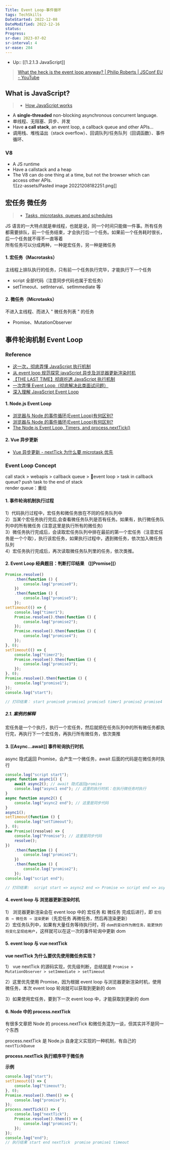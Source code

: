 ```yaml
---
Title: Event Loop-事件循环
tags: TechSkills
DateStarted: 2022-12-08
DateModified: 2022-12-16
status:
Progress: 
sr-due: 2023-07-02
sr-interval: 4
sr-ease: 284
---
```

- Up:: [[1.2.1.3 JavaScript]]

> [What the heck is the event loop anyway? | Philip Roberts | JSConf EU - YouTube](https://www.youtube.com/watch?v=8aGhZQkoFbQ)

## What is JavaScript?

> - [How JavaScript works](https://link.juejin.cn/?target=https%3A%2F%2Fblog.sessionstack.com%2Fhow-javascript-works-event-loop-and-the-rise-of-async-programming-5-ways-to-better-coding-with-2f077c4438b5 "https://blog.sessionstack.com/how-javascript-works-event-loop-and-the-rise-of-async-programming-5-ways-to-better-coding-with-2f077c4438b5")

- A **single-threaded** non-blocking asynchronous concurrent language.
- 单线程、无阻塞、异步、并发
- Have **a call stack**, an event loop, a callback queue and other APIs...
- 调用栈、堆栈溢出（stack overflow）、回调队列/任务队列（回调函数）、事件循环、

### V8

- A JS runtime
- Have a callstack and a heap
- The V8 can do one thing at a time, but not the browser which can access other APIs.  
  ![[zz-assets/Pasted image 20221208182251.png]]

## 宏任务 微任务

> - [Tasks, microtasks, queues and schedules](https://link.juejin.cn/?target=https%3A%2F%2Fjakearchibald.com%2F2015%2Ftasks-microtasks-queues-and-schedules%2F "https://jakearchibald.com/2015/tasks-microtasks-queues-and-schedules/")

JS 语言的一大特点就是单线程，也就是说，同一个时间只能做一件事。所有任务都需要排队，前一个任务结束，才会执行后一个任务。如果前一个任务耗时很长，后一个任务就不得不一直等着  
所有任务可以分成两种，一种是宏任务，另一种是微任务

#### 1. 宏任务（Macrotasks）

主线程上排队执行的任务，只有前一个任务执行完毕，才能执行下一个任务

- script 全部代码（注意同步代码也属于宏任务）
- setTimeout、setInterval、setImmediate 等

#### 2. 微任务（Microtasks）

不进入主线程、而进入 " 微任务列表 " 的任务

- Promise、MutationObserver

## 事件轮询机制 Event Loop

### Reference

- [这一次，彻底弄懂 JavaScript 执行机制](https://juejin.cn/post/6844903512845860872 "https://juejin.cn/post/6844903512845860872")
- [从 event loop 规范探究 javaScript 异步及浏览器更新渲染时机](https://link.juejin.cn?target=https%3A%2F%2Fgithub.com%2Faooy%2Fblog%2Fissues%2F5 "https://github.com/aooy/blog/issues/5")
- [【THE LAST TIME】彻底吃透 JavaScript 执行机制](https://juejin.cn/post/6844903955286196237 "https://juejin.cn/post/6844903955286196237")
- [一次弄懂 Event Loop（彻底解决此类面试问题）](https://juejin.cn/post/6844903764202094606 "https://juejin.cn/post/6844903764202094606")
- [深入理解 JavaScript Event Loop](https://link.juejin.cn?target=https%3A%2F%2Fzhuanlan.zhihu.com%2Fp%2F34229323 "https://zhuanlan.zhihu.com/p/34229323")

#### 1. Node.js Event Loop

- [浏览器与 Node 的事件循环(Event Loop)有何区别?](https://link.juejin.cn?target=https%3A%2F%2Fzhuanlan.zhihu.com%2Fp%2F54882306 "https://zhuanlan.zhihu.com/p/54882306")
- [浏览器与 Node 的事件循环(Event Loop)有何区别?](https://link.juejin.cn?target=https%3A%2F%2Fzhuanlan.zhihu.com%2Fp%2F54882306 "https://zhuanlan.zhihu.com/p/54882306")
- [The Node.js Event Loop, Timers, and process.nextTick()](https://link.juejin.cn?target=https%3A%2F%2Fnodejs.org%2Fen%2Fdocs%2Fguides%2Fevent-loop-timers-and-nexttick%2F "https://nodejs.org/en/docs/guides/event-loop-timers-and-nexttick/")

#### 2. Vue 异步更新

- [Vue 异步更新 - nextTick 为什么要 microtask 优先](https://link.juejin.cn?target=https%3A%2F%2Fgithub.com%2Fqingzhou729%2Fstudy%2Fissues%2F15 "https://github.com/qingzhou729/study/issues/15")

### Event Loop Concept

call stack > webapis > callback queue > 🔁event loop > task in callback queue? push task to the end of stack  
render queue：重绘

#### 1. 事件轮询机制执行过程

1）代码执行过程中，宏任务和微任务放在不同的任务队列中  
2）当某个宏任务执行完后,会查看微任务队列是否有任务。如果有，执行微任务队列中的所有微任务 (注意这里是执行所有的微任务)  
3）微任务执行完成后，会读取宏任务队列中排在最前的第一个宏任务（注意宏任务是一个个取），执行该宏任务，如果执行过程中，遇到微任务，依次加入微任务队列  
4）宏任务执行完成后，再次读取微任务队列里的任务，依次类推。

#### 2. Event Loop 经典题目：判断打印结果 （[[Promise]]）

```javascript
Promise.resolve()
	.then(function () {
		console.log("promise0");
	})
	.then(function () {
		console.log("promise5");
	});
setTimeout(() => {
	console.log("timer1");
	Promise.resolve().then(function () {
		console.log("promise2");
	});
	Promise.resolve().then(function () {
		console.log("promise4");
	});
}, 0);
setTimeout(() => {
	console.log("timer2");
	Promise.resolve().then(function () {
		console.log("promise3");
	});
}, 0);
Promise.resolve().then(function () {
	console.log("promise1");
});
console.log("start");

// 打印结果： start promise0 promise1 promise5 timer1 promise2 promise4 timer2 promise3
```

##### 2.1. 案例的解释

宏任务是一个个执行，执行一个宏任务，然后就把在任务队列中的所有微任务都执行完，再执行下一个宏任务，再执行所有微任务，依次类推

#### 3. [[Async...await]] 事件轮询执行时机

async 隐式返回 Promise，会产生一个微任务，await 后面的代码是在微任务时执行

```javascript
console.log("script start");
async function async1() {
	await async2(); // await 隐式返回promise
	console.log("async1 end"); // 这里的执行时机：在执行微任务时执行
}
async function async2() {
	console.log("async2 end"); // 这里是同步代码
}
async1();
setTimeout(function () {
	console.log("setTimeout");
}, 0);
new Promise((resolve) => {
	console.log("Promise"); // 这里是同步代码
	resolve();
})
	.then(function () {
		console.log("promise1");
	})
	.then(function () {
		console.log("promise2");
	});
console.log("script end");

// 打印结果:  script start => async2 end => Promise => script end => async1 end => promise1 => promise2 => setTimeout
```

#### 4. event loop 与 浏览器更新渲染时机

1） 浏览器更新渲染会在 event loop 中的 宏任务 和 微任务 完成后进行，即 `宏任务 → 微任务 → 渲染更新`（先宏任务 再微任务，然后再渲染更新）  
2）宏任务队列中，如果有大量任务等待执行时，将 `dom的变动作为微任务，能更快的将变化呈现给用户`，这样就可以在这一次的事件轮询中更新 dom

#### 5. event loop 与 vue nextTick

**vue nextTick 为什么要优先使用微任务实现？**

1） vue nextTick 的源码实现，优先级判断，总结就是 `Promise > MutationObserver > setImmediate > setTimeout`

2）这里优先使用 Promise，因为根据 event loop 与浏览器更新渲染时机，使用微任务，本次 event loop 轮询就可以获取到更新的 dom

3）如果使用宏任务，要到下一次 event loop 中，才能获取到更新的 dom

#### 6. Node 中的 process.nextTick

有很多文章把 Node 的 process.nextTick 和微任务混为一谈，但其实并不是同一个东西

process.nextTick 是 Node.js 自身定义实现的一种机制，有自己的 `nextTickQueue`

**process.nextTick 执行顺序早于微任务**

**示例**

```javascript
console.log("start");
setTimeout(() => {
	console.log("timeout");
}, 0);
Promise.resolve().then(() => {
	console.log("promise");
});
process.nextTick(() => {
	console.log("nextTick");
	Promise.resolve().then(() => {
		console.log("promise1");
	});
});
console.log("end");
// 执行结果 start end nextTick  promise promise1 timeout
```
